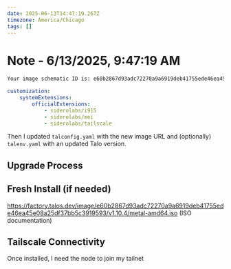 ```yaml
---
date: 2025-06-13T14:47:19.267Z
timezone: America/Chicago
tags: []
---
```


# Note - 6/13/2025, 9:47:19 AM

```bash
Your image schematic ID is: e60b2867d93adc72270a9a6919deb41755ede46ea45e08a25df37bb5c3919593
```

```yaml
customization:
    systemExtensions:
        officialExtensions:
            - siderolabs/i915
            - siderolabs/mei
            - siderolabs/tailscale
````

Then I updated `talconfig.yaml` with the new image URL and (optionally) `talenv.yaml` with an updated Talo version.

## Upgrade Process

## Fresh Install (if needed)

https://factory.talos.dev/image/e60b2867d93adc72270a9a6919deb41755ede46ea45e08a25df37bb5c3919593/v1.10.4/metal-amd64.iso (ISO documentation)

## Tailscale Connectivity

Once installed, I need the node to join my tailnet

